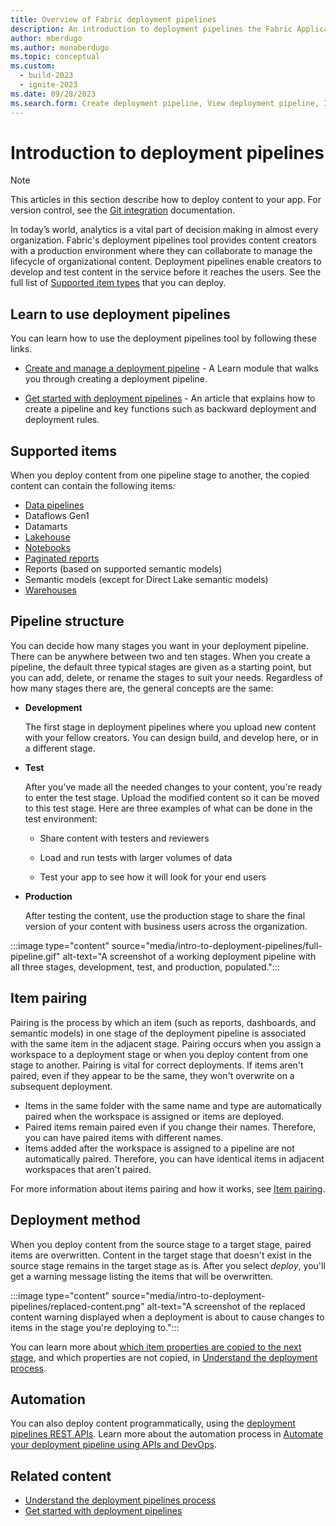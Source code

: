 ```yaml
---
title: Overview of Fabric deployment pipelines
description: An introduction to deployment pipelines the Fabric Application lifecycle management (ALM) tool
author: mberdugo
ms.author: monaberdugo
ms.topic: conceptual
ms.custom:
  - build-2023
  - ignite-2023
ms.date: 09/28/2023
ms.search.form: Create deployment pipeline, View deployment pipeline, Introduction to Deployment pipelines
---
```


# Introduction to deployment pipelines

> [!NOTE]
> This articles in this section describe how to deploy content to your app. For version control, see the [Git integration](../git-integration/intro-to-git-integration.md) documentation.

In today’s world, analytics is a vital part of decision making in almost every organization. Fabric's deployment pipelines tool provides content creators with a production environment where they can collaborate to manage the lifecycle of organizational content. Deployment pipelines enable creators to develop and test content in the service before it reaches the users. See the full list of [Supported item types](#supported-items) that you can deploy.

## Learn to use deployment pipelines

You can learn how to use the deployment pipelines tool by following these links.

* [Create and manage a deployment pipeline](/training/modules/power-bi-deployment-pipelines) - A Learn module that walks you through creating a deployment pipeline.

* [Get started with deployment pipelines](get-started-with-deployment-pipelines.md) - An article that explains how to create a pipeline and key functions such as backward deployment and deployment rules.

## Supported items

When you deploy content from one pipeline stage to another, the copied content can contain the following items:

* [Data pipelines](../../data-factory/git-integration-deployment-pipelines.md)
* Dataflows Gen1
* Datamarts
* [Lakehouse](../../data-engineering/lakehouse-git-deployment-pipelines.md)
* [Notebooks](../../data-engineering/notebook-source-control-deployment.md#notebook-in-deployment-pipelines)
* [Paginated reports](/power-bi/paginated-reports/paginated-reports-report-builder-power-bi)
* Reports (based on supported semantic models)
* Semantic models (except for Direct Lake semantic models)
* [Warehouses](../../data-warehouse/data-warehousing.md)

## Pipeline structure

You can decide how many stages you want in your deployment pipeline. There can be anywhere between two and ten stages. When you create a pipeline, the default three typical stages are given as a starting point, but you can add, delete, or rename the stages to suit your needs. Regardless of how many stages there are, the general concepts are the same:

* **<a name="development"></a>Development**

    The first stage in deployment pipelines where you upload new content with your fellow creators. You can design build, and develop here, or in a different stage.

* **<a name="test"></a>Test**

    After you've made all the needed changes to your content, you're ready to enter the test stage. Upload the modified content so it can be moved to this test stage. Here are three examples of what can be done in the test environment:

  * Share content with testers and reviewers

  * Load and run tests with larger volumes of data

  * Test your app to see how it will look for your end users

* **<a name="production"></a>Production**

    After testing the content, use the production stage to share the final version of your content with business users across the organization.

:::image type="content" source="media/intro-to-deployment-pipelines/full-pipeline.gif" alt-text="A screenshot of a working deployment pipeline with all three stages, development, test, and production, populated.":::

## Item pairing

Pairing is the process by which an item (such as reports, dashboards, and semantic models) in one stage of the deployment pipeline is associated with the same item in the adjacent stage. Pairing occurs when you assign a workspace to a deployment stage or when you deploy content from one stage to another. Pairing is vital for correct deployments. If items aren't paired, even if they appear to be the same, they won't overwrite on a subsequent deployment.

* Items in the same folder with the same name and type are automatically paired when the workspace is assigned or items are deployed.
* Paired items remain paired even if you change their names. Therefore, you can have paired items with different names.
* Items added after the workspace is assigned to a pipeline are not automatically paired. Therefore, you can have identical items in adjacent workspaces that aren't paired.

For more information about items pairing and how it works, see [Item pairing](./assign-pipeline.md#item-pairing).

## Deployment method

When you deploy content from the source stage to a target stage, paired items are overwritten. Content in the target stage that doesn't exist in the source stage remains in the target stage as is. After you select *deploy*, you'll get a warning message listing the items that will be overwritten.

:::image type="content" source="media/intro-to-deployment-pipelines/replaced-content.png" alt-text="A screenshot of the replaced content warning displayed when a deployment is about to cause changes to items in the stage you're deploying to.":::

You can learn more about [which item properties are copied to the next stage](understand-the-deployment-process.md#item-properties-copied-during-deployment), and which properties are not copied, in [Understand the deployment process](understand-the-deployment-process.md#item-properties-that-are-not-copied).

## Automation

You can also deploy content programmatically, using the [deployment pipelines REST APIs](/rest/api/power-bi/pipelines). Learn more about the automation process in [Automate your deployment pipeline using APIs and DevOps](pipeline-automation.md).

## Related content

* [Understand the deployment pipelines process](understand-the-deployment-process.md)
* [Get started with deployment pipelines](get-started-with-deployment-pipelines.md)
